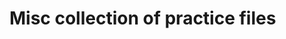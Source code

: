 # Misc collection of practice files

<!-- readme: contributors -start -->
<!-- readme: contributors -end -->